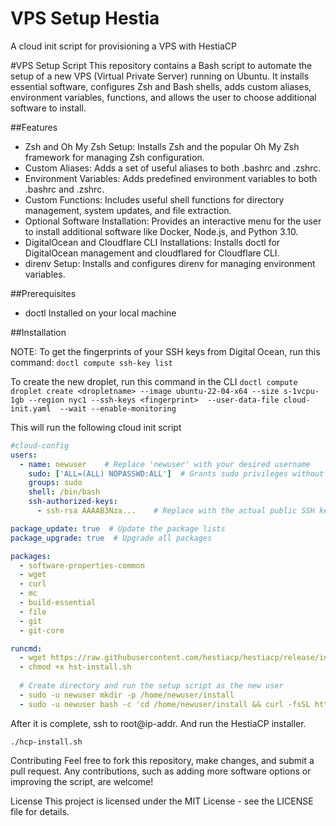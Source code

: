 # VPS Setup Hestia
A cloud init script for provisioning a VPS with HestiaCP 

#VPS Setup Script
This repository contains a Bash script to automate the setup of a new VPS (Virtual Private Server) running on Ubuntu. It installs essential software, configures Zsh and Bash shells, adds custom aliases, environment variables, functions, and allows the user to choose additional software to install.

##Features
 - Zsh and Oh My Zsh Setup: Installs Zsh and the popular Oh My Zsh framework for managing Zsh configuration.
 - Custom Aliases: Adds a set of useful aliases to both .bashrc and .zshrc.
 - Environment Variables: Adds predefined environment variables to both .bashrc and .zshrc.
 - Custom Functions: Includes useful shell functions for directory management, system updates, and file extraction.
 - Optional Software Installation: Provides an interactive menu for the user to install additional software like Docker, Node.js, and Python 3.10.
 - DigitalOcean and Cloudflare CLI Installations: Installs doctl for DigitalOcean management and cloudflared for Cloudflare CLI.
 - direnv Setup: Installs and configures direnv for managing environment variables.

##Prerequisites
 - doctl Installed on your local machine


##Installation

NOTE: To get the fingerprints of your SSH keys from Digital Ocean, run this command:
`doctl compute ssh-key list`

To create the new droplet, run this command in the CLI
`doctl compute droplet create <dropletname> --image ubuntu-22-04-x64 --size s-1vcpu-1gb --region nyc1 --ssh-keys <fingerprint>  --user-data-file cloud-init.yaml  --wait --enable-monitoring`

This will run the following cloud init script

```yaml
#cloud-config
users:
  - name: newuser    # Replace 'newuser' with your desired username
    sudo: ['ALL=(ALL) NOPASSWD:ALL']  # Grants sudo privileges without a password prompt
    groups: sudo
    shell: /bin/bash
    ssh-authorized-keys:
      - ssh-rsa AAAAB3Nza...    # Replace with the actual public SSH key from DigitalOcean's stored keys

package_update: true  # Update the package lists
package_upgrade: true  # Upgrade all packages

packages:
  - software-properties-common
  - wget
  - curl
  - mc
  - build-essential
  - file
  - git
  - git-core

runcmd:
  - wget https://raw.githubusercontent.com/hestiacp/hestiacp/release/install/hst-install.sh
  - chmod +x hst-install.sh
  
  # Create directory and run the setup script as the new user
  - sudo -u newuser mkdir -p /home/newuser/install
  - sudo -u newuser bash -c 'cd /home/newuser/install && curl -fsSL https://raw.githubusercontent.com/alchemizt/vps_setup_hestia/main/setup.sh -o setup.sh && chmod +x setup.sh && sudo bash ./setup.sh'

```

After it is complete, ssh to root@ip-addr. And run the HestiaCP installer.

`./hcp-install.sh`


Contributing
Feel free to fork this repository, make changes, and submit a pull request. Any contributions, such as adding more software options or improving the script, are welcome!

License
This project is licensed under the MIT License - see the LICENSE file for details.